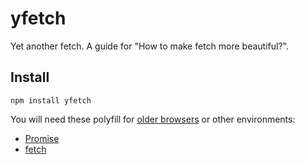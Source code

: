 yfetch
======
Yet another fetch. A guide for "How to make fetch more beautiful?".

Install
-------

```
npm install yfetch
```

You will need these polyfill for [older browsers](http://caniuse.com/#feat=promises) or other environments:
* [Promise](https://www.npmjs.com/search?q=promise%20polyfill&page=1&ranking=popularity)
* [fetch](https://www.npmjs.com/search?q=fetch%20polyfill&page=1&ranking=popularity)

